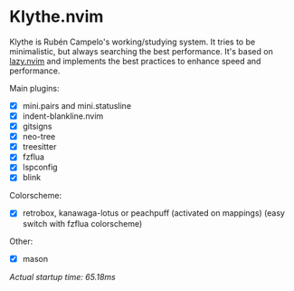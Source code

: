 # Klythe.nvim
Klythe is Rubén Campelo's working/studying system. It tries to be minimalistic, but always searching the best performance.
It's based on [lazy.nvim](https://github.com/folke/lazy.nvim) and implements the best practices to enhance speed and performance.

Main plugins:
- [X] mini.pairs and mini.statusline
- [X] indent-blankline.nvim
- [X] gitsigns
- [X] neo-tree
- [X] treesitter
- [X] fzflua
- [X] lspconfig
- [X] blink

Colorscheme:
- [X] retrobox, kanawaga-lotus or peachpuff (activated on mappings)
(easy switch with fzflua colorscheme)

Other:
- [X] mason

*Actual startup time: 65.18ms*
